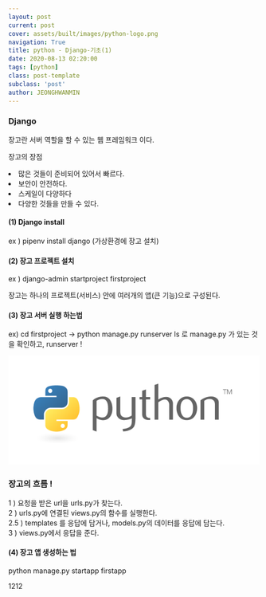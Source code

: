 ```yaml
---
layout: post
current: post
cover: assets/built/images/python-logo.png
navigation: True
title: python - Django-기초(1)
date: 2020-08-13 02:20:00
tags: [python]
class: post-template
subclass: 'post'
author: JEONGHWANMIN
---
```

### Django
장고란 서버 역할을 할 수 있는 웹 프레임워크 이다. <br>

장고의 장점 <li>많은 것들이 준비되어 있어서 빠르다.<li>보안이 안전하다.<li>스케일이 다양하다<li>다양한 것들을 만들 수 있다.<br>
#### (1) Django install
ex ) pipenv install django (가상환경에 장고 설치)

#### (2) 장고 프로젝트 설치
ex ) django-admin startproject firstproject

장고는 하나의 프로젝트(서비스) 안에 여러개의 앱(큰 기능)으로 구성된다.
#### (3) 장고 서버 실행 하는법 
ex) cd firstproject -> python manage.py runserver
ls 로 manage.py 가 있는 것을 확인하고, runserver !

<img src="assets/built/images/python-logo.png"/>

### 장고의 흐름 ! 
1 ) 요청을 받은 url을 urls.py가 찾는다. <br>
2 ) urls.py에 연결된 views.py의 함수를 실행한다. <br>
2.5 ) templates 를 응답에 담거나, models.py의 데이터를 응답에 담는다. <br>
3 ) views.py에서 응답을 준다.

#### (4) 장고 앱 생성하는 법
python manage.py startapp firstapp

1212
